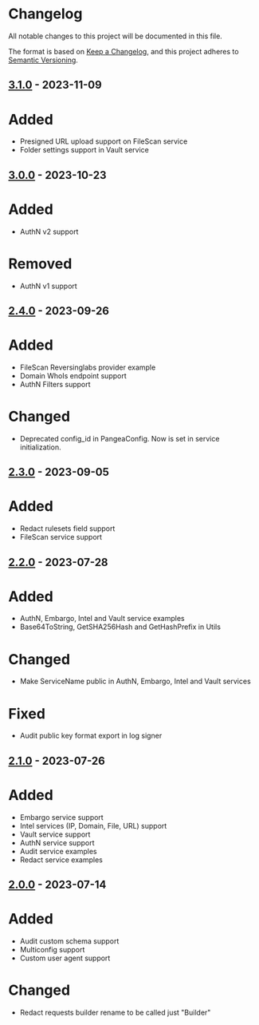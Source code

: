 # Changelog

All notable changes to this project will be documented in this file.

The format is based on [Keep a Changelog](https://keepachangelog.com/en/1.0.0/),
and this project adheres to [Semantic Versioning](https://semver.org/spec/v2.0.0.html).

## [3.1.0] - 2023-11-09

# Added

- Presigned URL upload support on FileScan service
- Folder settings support in Vault service

## [3.0.0] - 2023-10-23

# Added 

- AuthN v2 support 

# Removed

- AuthN v1 support


## [2.4.0] - 2023-09-26

# Added

- FileScan Reversinglabs provider example
- Domain WhoIs endpoint support
- AuthN Filters support

# Changed

- Deprecated config_id in PangeaConfig. Now is set in service initialization.


## [2.3.0] - 2023-09-05

# Added

- Redact rulesets field support 
- FileScan service support


## [2.2.0] - 2023-07-28 

# Added

- AuthN, Embargo, Intel and Vault service examples
- Base64ToString, GetSHA256Hash and GetHashPrefix in Utils

# Changed

- Make ServiceName public in AuthN, Embargo, Intel and Vault services

# Fixed

- Audit public key format export in log signer


## [2.1.0] - 2023-07-26 

# Added 

- Embargo service support
- Intel services (IP, Domain, File, URL) support
- Vault service support
- AuthN service support
- Audit service examples
- Redact service examples


## [2.0.0] - 2023-07-14

# Added

- Audit custom schema support 
- Multiconfig support 
- Custom user agent support

# Changed

- Redact requests builder rename to be called just "Builder" 


[unreleased]: https://github.com/pangeacyber/pangea-dotnet/compare/v3.1.0...main
[3.1.0]: https://github.com/pangeacyber/pangea-dotnet/compare/v3.0.0...v3.1.0
[3.0.0]: https://github.com/pangeacyber/pangea-dotnet/compare/v2.4.0...v3.0.0
[2.4.0]: https://github.com/pangeacyber/pangea-dotnet/compare/v2.3.0...v2.4.0
[2.3.0]: https://github.com/pangeacyber/pangea-dotnet/compare/v2.2.0...v2.3.0
[2.2.0]: https://github.com/pangeacyber/pangea-dotnet/compare/v2.1.0...v2.2.0
[2.1.0]: https://github.com/pangeacyber/pangea-dotnet/compare/v2.0.0...v2.1.0
[2.0.0]: https://github.com/pangeacyber/pangea-dotnet/releases/tag/v2.0.0
